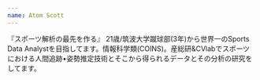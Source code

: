 ```yaml
---
name: Atom Scott
---
```


『スポーツ解析の最先を作る』 21歳/筑波大学蹴球部(3年)から世界一のSports Data Analystを目指してます。情報科学類(COINS)。産総研&CVlabでスポーツにおける人間追跡•姿勢推定技術とそこから得られるデータとその分析の研究をしてます。
